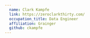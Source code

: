 ```yaml
---
  name: Clark Kampfe
  link: https://zeroclarkthirty.com/
  occupation_title: Data Engineer
  affiliation: Grainger
  github: ckampfe
---
```


